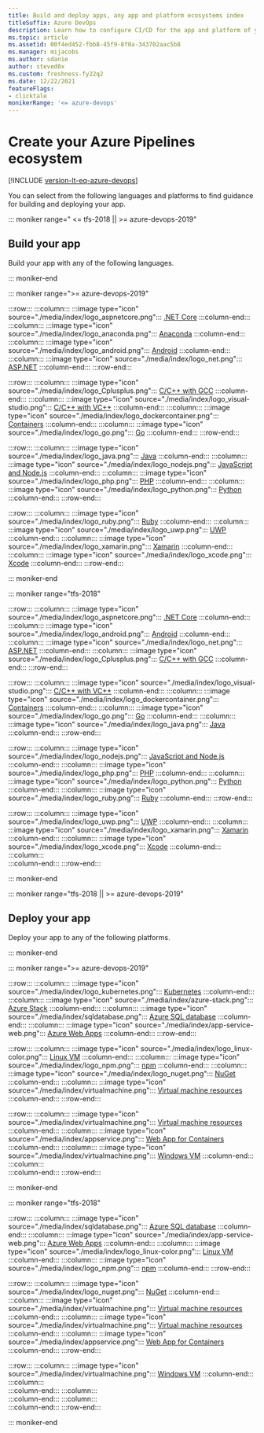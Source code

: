 ```yaml
---
title: Build and deploy apps, any app and platform ecosystems index
titleSuffix: Azure DevOps
description: Learn how to configure CI/CD for the app and platform of your choice using Azure Pipelines.  
ms.topic: article
ms.assetid: 00f4ed452-fbb8-45f9-8f0a-343702aac5b8  
ms.manager: mijacobs 
ms.author: sdanie
author: steved0x
ms.custom: freshness-fy22q2
ms.date: 12/22/2021
featureFlags:
- clicktale 
monikerRange: '<= azure-devops'
---
```


# Create your Azure Pipelines ecosystem

[!INCLUDE [version-lt-eq-azure-devops](../../includes/version-lt-eq-azure-devops.md)]

You can select from the following languages and platforms to find guidance for building and deploying your app. 

::: moniker range=" <= tfs-2018 || >= azure-devops-2019"

## Build your app

Build your app with any of the following languages.

::: moniker-end

::: moniker range=">= azure-devops-2019"

:::row:::
    :::column:::
        :::image type="icon" source="./media/index/logo_aspnetcore.png":::
        [.NET Core](dotnet-core.md)
    :::column-end:::
    :::column:::
        :::image type="icon" source="./media/index/logo_anaconda.png":::
        [Anaconda](anaconda.md)
    :::column-end:::
    :::column:::
        :::image type="icon" source="./media/index/logo_android.png":::
        [Android](android.md)
    :::column-end:::
    :::column:::
        :::image type="icon" source="./media/index/logo_net.png":::
        [ASP.NET](../apps/aspnet/build-aspnet-4.md)
    :::column-end:::
:::row-end:::

:::row:::
    :::column:::
        :::image type="icon" source="./media/index/logo_Cplusplus.png":::
        [C/C++ with GCC](../apps/c-cpp/gcc.md)
    :::column-end:::
    :::column:::
        :::image type="icon" source="./media/index/logo_visual-studio.png":::
        [C/C++ with VC++](../apps/windows/cpp.md)
    :::column-end:::
    :::column:::
        :::image type="icon" source="./media/index/logo_dockercontainer.png":::
        [Containers](./containers/build-image.md)
    :::column-end:::
    :::column:::
        :::image type="icon" source="./media/index/logo_go.png":::
        [Go](go.md)
    :::column-end:::
:::row-end:::

:::row:::
    :::column:::
        :::image type="icon" source="./media/index/logo_java.png":::
        [Java](java.md)
    :::column-end:::
    :::column:::
        :::image type="icon" source="./media/index/logo_nodejs.png":::
        [JavaScript and Node.js](javascript.md)
    :::column-end:::
    :::column:::
        :::image type="icon" source="./media/index/logo_php.png":::
        [PHP](php.md)
    :::column-end:::
    :::column:::
        :::image type="icon" source="./media/index/logo_python.png":::
        [Python](python.md)
    :::column-end:::
:::row-end:::

:::row:::
    :::column:::
        :::image type="icon" source="./media/index/logo_ruby.png":::
        [Ruby](ruby.md)
    :::column-end:::
    :::column:::
        :::image type="icon" source="./media/index/logo_uwp.png":::
        [UWP](/previous-versions/azure/devops/pipelines/apps/windows/universal)
    :::column-end:::
    :::column:::
        :::image type="icon" source="./media/index/logo_xamarin.png":::
        [Xamarin](xamarin.md)
    :::column-end:::
    :::column:::
        :::image type="icon" source="./media/index/logo_xcode.png":::
        [Xcode](xcode.md)
    :::column-end:::
:::row-end:::

::: moniker-end

::: moniker range="tfs-2018"

:::row:::
    :::column:::
        :::image type="icon" source="./media/index/logo_aspnetcore.png":::
        [.NET Core](dotnet-core.md)
    :::column-end:::
    :::column:::
        :::image type="icon" source="./media/index/logo_android.png":::
        [Android](android.md)
    :::column-end:::
    :::column:::
        :::image type="icon" source="./media/index/logo_net.png":::
        [ASP.NET](../apps/aspnet/build-aspnet-4.md)
    :::column-end:::
    :::column:::
        :::image type="icon" source="./media/index/logo_Cplusplus.png":::
        [C/C++ with GCC](../apps/c-cpp/gcc.md)
    :::column-end:::
:::row-end:::

:::row:::
   :::column:::
        :::image type="icon" source="./media/index/logo_visual-studio.png":::
        [C/C++ with VC++](../apps/windows/cpp.md)
    :::column-end:::
    :::column:::
        :::image type="icon" source="./media/index/logo_dockercontainer.png":::
        [Containers](./containers/build-image.md)
    :::column-end:::
    :::column:::
        :::image type="icon" source="./media/index/logo_go.png":::
        [Go](go.md)
    :::column-end:::
    :::column:::
        :::image type="icon" source="./media/index/logo_java.png":::
        [Java](java.md)
    :::column-end:::
:::row-end:::

:::row:::
    :::column:::
        :::image type="icon" source="./media/index/logo_nodejs.png":::
        [JavaScript and Node.js](javascript.md)
    :::column-end:::
    :::column:::
        :::image type="icon" source="./media/index/logo_php.png":::
        [PHP](php.md)
    :::column-end:::
    :::column:::
        :::image type="icon" source="./media/index/logo_python.png":::
        [Python](python.md)
    :::column-end:::
    :::column:::
        :::image type="icon" source="./media/index/logo_ruby.png":::
        [Ruby](ruby.md)
    :::column-end:::
:::row-end:::

:::row:::
    :::column:::
        :::image type="icon" source="./media/index/logo_uwp.png":::
        [UWP](/previous-versions/azure/devops/pipelines/apps/windows/universal)
    :::column-end:::
    :::column:::
        :::image type="icon" source="./media/index/logo_xamarin.png":::
        [Xamarin](xamarin.md)
    :::column-end:::
    :::column:::
        :::image type="icon" source="./media/index/logo_xcode.png":::
        [Xcode](xcode.md)
    :::column-end:::
    :::column:::   
    :::column-end:::
:::row-end:::

::: moniker-end

::: moniker range="tfs-2018 || >= azure-devops-2019"

## Deploy your app

Deploy your app to any of the following platforms.

::: moniker-end

::: moniker range=">= azure-devops-2019"

:::row:::
    :::column:::
        :::image type="icon" source="./media/index/logo_kubernetes.png":::
        [Kubernetes](./kubernetes/deploy.md)
    :::column-end:::
    :::column:::
        :::image type="icon" source="./media/index/azure-stack.png":::
        [Azure Stack](../targets/azure-stack.md)
    :::column-end:::
    :::column:::
        :::image type="icon" source="./media/index/sqldatabase.png":::
        [Azure SQL database](../targets/azure-sqldb.md)
    :::column-end:::
    :::column:::
        :::image type="icon" source="./media/index/app-service-web.png":::
        [Azure Web Apps](../targets/webapp.md)
    :::column-end:::
:::row-end:::

:::row:::
    :::column:::
        :::image type="icon" source="./media/index/logo_linux-color.png":::
        [Linux VM](/azure/devops/pipelines/apps/cd/deploy-linuxvm-deploygroups)
    :::column-end:::
    :::column:::
        :::image type="icon" source="./media/index/logo_npm.png":::
        [npm](../artifacts/npm.md)
    :::column-end:::
    :::column:::
        :::image type="icon" source="./media/index/logo_nuget.png":::
        [NuGet](../artifacts/nuget.md)
    :::column-end:::
    :::column:::
        :::image type="icon" source="./media/index/virtualmachine.png":::
        [Virtual machine resources](../process/environments-virtual-machines.md)
    :::column-end:::
:::row-end:::

:::row:::
    :::column:::
        :::image type="icon" source="./media/index/virtualmachine.png":::
        [Virtual machine resources](../process/environments-virtual-machines.md)
    :::column-end:::
    :::column:::
        :::image type="icon" source="./media/index/appservice.png":::
        [Web App for Containers](../apps/cd/deploy-docker-webapp.md)
    :::column-end:::
    :::column:::
        :::image type="icon" source="./media/index/virtualmachine.png":::
        [Windows VM](../apps/cd/deploy-webdeploy-iis-deploygroups.md)
    :::column-end:::
    :::column:::   
    :::column-end:::
:::row-end:::

::: moniker-end

::: moniker range="tfs-2018"

:::row:::
    :::column:::
        :::image type="icon" source="./media/index/sqldatabase.png":::
        [Azure SQL database](../targets/azure-sqldb.md)
    :::column-end:::
    :::column:::
        :::image type="icon" source="./media/index/app-service-web.png":::
        [Azure Web Apps](../targets/webapp.md)
    :::column-end:::
    :::column:::
        :::image type="icon" source="./media/index/logo_linux-color.png":::
        [Linux VM](/azure/devops/pipelines/apps/cd/deploy-linuxvm-deploygroups)
    :::column-end:::
    :::column:::
        :::image type="icon" source="./media/index/logo_npm.png":::
        [npm](../artifacts/npm.md)
    :::column-end:::
:::row-end:::

:::row:::
    :::column:::
        :::image type="icon" source="./media/index/logo_nuget.png":::
        [NuGet](../artifacts/nuget.md)
    :::column-end:::
    :::column:::
        :::image type="icon" source="./media/index/virtualmachine.png":::
        [Virtual machine resources](../process/environments-virtual-machines.md)
    :::column-end:::
    :::column:::
        :::image type="icon" source="./media/index/virtualmachine.png":::
        [Virtual machine resources](../process/environments-virtual-machines.md)
    :::column-end:::
    :::column:::
        :::image type="icon" source="./media/index/appservice.png":::
        [Web App for Containers](../apps/cd/deploy-docker-webapp.md)
    :::column-end:::
:::row-end:::

:::row:::
    :::column:::
        :::image type="icon" source="./media/index/virtualmachine.png":::
        [Windows VM](../apps/cd/deploy-webdeploy-iis-deploygroups.md)
    :::column-end:::
    :::column:::   
    :::column-end:::
    :::column:::   
    :::column-end:::
    :::column:::   
    :::column-end:::
:::row-end:::

::: moniker-end

